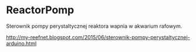 # ReactorPomp

Sterownik pompy perystaltycznej reaktora wapnia w akwarium rafowym.

http://my-reefnet.blogspot.com/2015/06/sterownik-pompy-perystaltycznej-arduino.html
